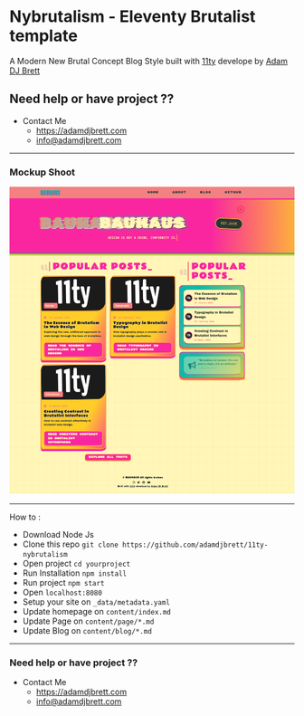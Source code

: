 # Nybrutalism - Eleventy Brutalist template 

A Modern New Brutal Concept Blog Style built with [11ty](https://11ty.dev) develope by [Adam DJ Brett](https://adamdjbrett.com)

## Need help or have project ?? 

+ Contact Me
     - https://adamdjbrett.com
     - info@adamdjbrett.com

---

### Mockup Shoot

![11ty-bauhaus](mockup.png)

---

How to : 
+ Download Node Js
+ Clone this repo `git clone https://github.com/adamdjbrett/11ty-nybrutalism`
+ Open project `cd yourproject`
+ Run Installation `npm install`
+ Run project `npm start`
+ Open `localhost:8080`
+ Setup your site on `_data/metadata.yaml`
+ Update homepage on `content/index.md`
+ Update Page on `content/page/*.md`
+ Update Blog on `content/blog/*.md`

---

### Need help or have project ?? 

+ Contact Me
     - https://adamdjbrett.com
     - info@adamdjbrett.com

